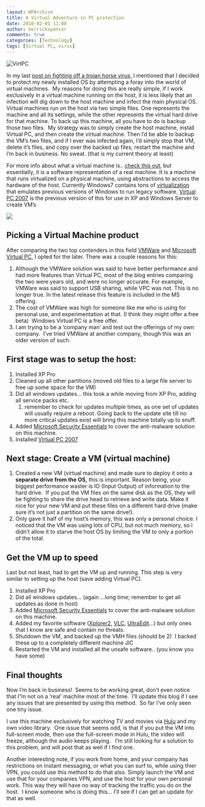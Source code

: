 ```yaml
---
layout: WPArchive
title: A Virtual Adventure in PC protection
date: 2010-02-01 11:08
author: herrickspencer
comments: true
categories: [Technology]
tags: [Virtual PC, virus]
---
```

![VirtPC](http://www.techwarelabs.com/articles/editorials/virtual_double/images/virtual.jpg)

In my last [post on fighting off a trojan horse virus,](http://herrickspencer.spaces.live.com/Blog/cns!DB2DE5E67B922610!309.entry) I mentioned that I decided to protect my newly installed OS by attempting a foray into the world of virtual machines.  My reasons for doing this are really simple, if I work exclusively in a virtual machine running on the host, it is less likely that an infection will dig down to the host machine and infect the main physical OS.  Virtual machines run on the host via two simple files. One represents the machine and all its settings, while the other represents the virtual hard drive for that machine. To back up this machine, all you have to do is backup those two files.  My strategy was to simply create the host machine, install Virtual PC, and then create the virtual machine. Then I’d be able to backup the VM’s two files, and if I ever was infected again, I’d simply stop that VM, delete it’s files, and copy over the backed up files, restart the machine and I’m back in business. No sweat. (that is my current theory at least)

For more info about what a virtual machine is.. [check this out](http://en.wikipedia.org/wiki/Virtual_machine), but essentially, it is a software representation of a real machine. It is a machine that runs virtualized on a physical machine, using abstractions to access the hardware of the host. Currently Windows7 contains tons of [virtualization](http://www.microsoft.com/windows/virtual-pc/) that emulates previous versions of Windows to run legacy software. [Virtual PC 2007](http://www.microsoft.com/windows/virtual-pc/support/virtual-pc-2007.aspx) is the previous version of this for use in XP and Windows Server to create VM’s

![](http://downloads.phpnuke.org/screenshots/33858/300x275x19114c578d.jpg)

## Picking a Virtual Machine product

After comparing the two top contenders in this field [VMWare](http://www.vmware.com/) and [Microsoft Virtual PC](http://www.microsoft.com/windows/virtual-pc/support/virtual-pc-2007.aspx), I opted for the later. There was a couple reasons for this:

1.  Although the VMWare solution was said to have better performance and had more features than Virtual PC, most of the blog entries comparing the two were years old, and were no longer accurate. For example, VMWare was said to support USB sharing, while VPC was not. This is no longer true. In the latest release this feature is included in the MS offering. 
2.  The cost of VMWare was high for someone like me who is using for personal use, and experimentation at that. (I think they might offer a free beta)  Windows Virtual PC is a free offer.
3.  I am trying to be a ‘company man’ and test out the offerings of my own company.  I’ve tried VMWare at another company, though this was an older version of such.

## First stage was to setup the host:

1.  Installed XP Pro
2.  Cleaned up all other partitions (moved old files to a large file server to free up some space for the VM)
3.  Did all windows updates… this took a while moving from XP Pro, adding all service packs etc. 
    1.  remember to check for updates multiple times, as one set of updates will usually require a reboot. Going back to the update site till no more critical updates exist will bring this machine totally up to snuff.
4.  Added [Microsoft Security Essentials](http://www.microsoft.com/security_essentials/) to cover the anti-malware solution on this machine.
5.  Installed [Virtual PC 2007](http://www.microsoft.com/windows/virtual-pc/support/virtual-pc-2007.aspx)

## Next stage: Create a VM (virtual machine)

1.  Created a new VM (virtual machine) and made sure to deploy it onto a **separate drive from the OS,** this is important. Reason being, your biggest performance waster is IO (Input Output) of information to the hard drive.  If you put the VM files on the same disk as the OS, they will be fighting to share the drive head to retrieve and write data. Make it nice for your new VM and put these files on a different hard drive (make sure it’s not just a partition on the same drive!).
2.  Only gave it half of my host’s memory, this was only a personal choice. I noticed that the VM was using lots of CPU, but not much memory, so I didn’t allow it to starve the host OS by limiting the VM to only a portion of the total.

## Get the VM up to speed

Last but not least, had to get the VM up and running. This step is very similar to setting up the host (save adding Virtual PC).

1.  Installed XP Pro
2.  Did all windows updates… (again …long time; remember to get all updates as done in host)
3.  Added [Microsoft Security Essentials](http://www.microsoft.com/security_essentials/) to cover the anti-malware solution on this machine.
4.  Added my favorite software ([Xplorer2](http://www.zabkat.com/), [VLC](http://www.videolan.org/vlc/), [UltraEdit](http://www.ultraedit.com/)…) but only ones that I know are safe and contain no threats.
5.  Shutdown the VM, and backed up the VMH files (should be 2)  I backed these up to a completely different machine JIC
6.  Restarted the VM and installed all the unsafe software.. (you know you have some)

## Final thoughts

Now I’m back in business!  Seems to be working great, don’t even notice that I”m not on a ‘real’ machine most of the time.  I’ll update this blog if I see any issues that are presented by using this method.  So far I’ve only seen one tiny issue.

I use this machine exclusively for watching TV and movies via [Hulu](http://www.hulu.com/) and my own video library.  One issue that seems odd, is that if you put the VM into full-screen mode, then use the full-screen mode in Hulu, the video will freeze, although the audio keeps playing.   I’m still looking for a solution to this problem, and will post that as well if I find one.

Another interesting note, if you work from home, and your company has restrictions on Instant messaging, or what you can surf to, while using thier VPN, you could use this method to do that also. Simply launch the VM and use that for your companies VPN, and use the host for your own personal work. This way they will have no way of tracking the traffic you do on the host.  I know someone who is doing this… I’ll see if I can get an update for that as well.
